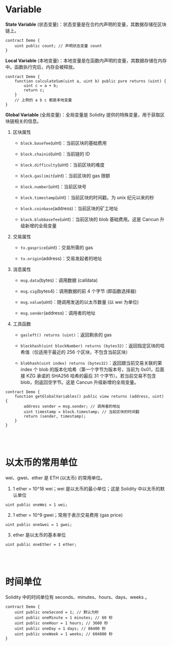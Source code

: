 # Variable

**State Variable** (状态变量)：状态变量是在合约内声明的变量，其数据存储在区块链上。

```solidity
contract Demo {
    uint public count; // 声明状态变量 count
}
```

**Local Variable** (本地变量)：本地变量是在函数内声明的变量，其数据存储在内存中。函数执行完后，内存会被释放。

```solidity
contract Demo {
    function calculateSum(uint a, uint b) public pure returns (uint) {
        uint c = a + b;
        return c;
    }
    // 上例的 a b c 都是本地变量
}
```

**Global Variable** (全局变量)：全局变量是 Solidity 提供的特殊变量，用于获取区块链相关的信息。

1. 区块属性

    - `block.basefee`(uint)：当前区块的基础费用

    - `block.chainid`(uint)：当前链的 ID

    - `block.difficulty`(uint)：当前区块的难度

    - `block.gaslimit`(uint)：当前区块的 gas 限额

    - `block.number`(uint)：当前区块号

    - `block.timestamp`(uint)：当前区块的时间戳，为 unix 纪元以来的秒

    - `block.coinbase`(address)：当前区块的矿工地址

    - `block.blobbasefee`(uint)：当前区块的 blob 基础费用。这是 Cancun 升级新增的全局变量

2. 交易属性

    - `tx.gasprice`(uint)：交易所需的 gas

    - `tx.origin`(address)：交易发起者的地址

3. 消息属性

    - `msg.data`(bytes)：调用数据 (calldata)

    - `msg.sig`(bytes4)：调用数据的前 4 个字节 (即函数选择器)

    - `msg.value`(uint)：随调用发送的以太币数量 (以 wei 为单位)

    - `msg.sender`(address)：调用者的地址

4. 工具函数

    - `gasleft() returns (uint)`：返回剩余的 gas

    - `blockhash(uint blockNumber) returns (bytes32)`：返回指定区块的哈希值（仅适用于最近的 256 个区块，不包含当前区块）

    - `blobhash(uint index) returns (bytes32)`：返回跟当前交易关联的第 index 个 blob 的版本化哈希（第一个字节为版本号，当前为 0x01，后面接 KZG 承诺的 SHA256 哈希的最后 31 个字节）。若当前交易不包含 blob，则返回空字节。这是 Cancun 升级新增的全局变量。

```solidity
contract Demo {
    function getGlobalVariables() public view returns (address, uint) {
        address sender = msg.sender; // 调用者的地址
        uint timestamp = block.timestamp; // 当前区块的时间戳
        return (sender, timestamp);
    }
}
```

<br><br>

# 以太币的常用单位

wei、gwei、ether 是 ETH (以太币) 的常用单位。

1. 1 ether = 10^18 wei；wei 是以太币的最小单位；这是 Solidity 中以太币的默认单位

```solidity
uint public oneWei = 1 wei;
```

2. 1 ether = 10^9 gwei；常用于表示交易费用 (gas price)

```solidity
uint public oneGwei = 1 gwei;
```

3. ether 是以太币的基本单位

```solidity
uint public oneEther = 1 ether;
```

<br><br>

# 时间单位

Solidity 中的时间单位有 seconds、minutes、hours、days、weeks 。

```solidity
contract Demo {
    uint public oneSecond = 1; // 默认为秒
    uint public oneMinute = 1 minutes; // 60 秒
    uint public oneHour = 1 hours; // 3600 秒
    uint public oneDay = 1 days; // 86400 秒
    uint public oneWeek = 1 weeks; // 604800 秒
}
```
